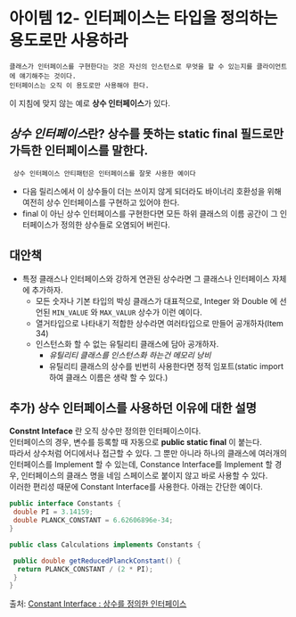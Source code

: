 # 아이템 12- 인터페이스는 타입을 정의하는 용도로만 사용하라

```
클래스가 인터페이스를 구현한다는 것은 자신의 인스턴스로 무엇을 할 수 있는지를 클라이언트에 얘기해주는 것이다.
인터페이스는 오직 이 용도로만 사용해야 한다. 
```

이 지침에 맞지 않는 예로 **상수 인터페이스**가 있다.

## *상수 인터페이스*란? 상수를 뜻하는 static final 필드로만 가득한 인터페이스를 말한다. 
```
 상수 인터페이스 안티패턴은 인터페이스를 잘못 사용한 예이다
```
- 다음 릴리스에서 이 상수들이 더는 쓰이지 않게 되더라도 바이너리 호환성을 위해 여전히 상수 인터페이스를 구현하고 있어야 한다. 
- final 이 아닌 상수 인터페이스를 구현한다면 모든 하위 클래스의 이름 공간이 그 인터페이스가 정의한 상수들로 오염되어 버린다.

## 대안책 
- 특정 클래스나 인터페이스와 강하게 연관된 상수라면 그 클래스나 인터페이스 자체에 추가하자. 
  - 모든 숫자나 기본 타입의 박싱 클래스가 대표적으로, Integer 와 Double 에 선언된 `MIN_VALUE` 와 `MAX_VALUR` 상수가 이런 예이다. 
  - 열거타입으로 나타내기 적합한 상수라면 여러타입으로 만들어 공개하자(Item 34)
  - 인스턴스화 할 수 없는 유틸리티 클래스에 담아 공개하자.
    - *유틸리티 클래스를 인스턴스화 하는건 메모리 낭비* 
    - 유틸리티 클래스의 상수를 빈번히 사용한다면 정적 임포트(static import 하여 클래스 이름은 생략 할 수 있다.)
    
  
## 추가) 상수 인터페이스를 사용하던 이유에 대한 설명

**Constnt Inteface** 란 오직 상수만 정의한 인터페이스이다.   
인터페이스의 경우, 변수를 등록할 때 자동으로 **public static final** 이 붙는다.   
따라서 상수처럼 어디에서나 접근할 수 있다. 그 뿐만 아니라 하나의 클래스에 여러개의 인터페이스를 Implement 할 수 있는데, 
Constance Interface를 Implement 할 경우, 인터페이스의 클래스 명을 네임 스페이스로 붙이지 않고 바로 사용할 수 있다.  
이러한 편리성 때문에 Constant Interface를 사용한다. 아래는 간단한 예이다. 
```java 
public interface Constants {
 double PI = 3.14159;
 double PLANCK_CONSTANT = 6.62606896e-34;
}

public class Calculations implements Constants {

 public double getReducedPlanckConstant() {
  return PLANCK_CONSTANT / (2 * PI);
 }
}
```
출처: 
[Constant Interface : 상수를 정의한 인터페이스](https://camel-context.tistory.com/58?category=966422)
